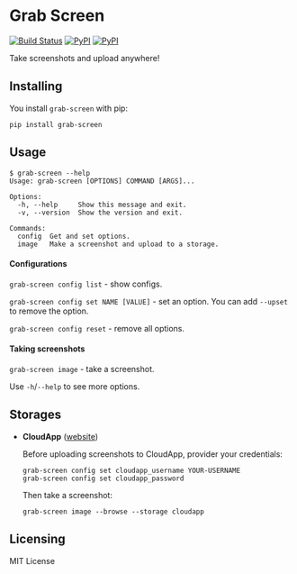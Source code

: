# Grab Screen

[![Build Status](https://travis-ci.org/andrei-shabanski/grab-screen.svg?branch=master)](https://travis-ci.org/andrei-shabanski/grab-screen)
[![PyPI](https://img.shields.io/pypi/pyversions/grab-screen.svg)](https://github.com/andrei-shabanski/grab-screen)
[![PyPI](https://img.shields.io/pypi/l/grab-screen.svg)](https://github.com/andrei-shabanski/grab-screen)

Take screenshots and upload anywhere!

## Installing

You install `grab-screen` with pip:

```shell
pip install grab-screen
```

## Usage

```shell
$ grab-screen --help
Usage: grab-screen [OPTIONS] COMMAND [ARGS]...

Options:
  -h, --help     Show this message and exit.
  -v, --version  Show the version and exit.

Commands:
  config  Get and set options.
  image   Make a screenshot and upload to a storage.
```

#### Configurations

`grab-screen config list` - show configs.

`grab-screen config set NAME [VALUE]` - set an option. You can add `--upset` to remove the option.

`grab-screen config reset` - remove all options.

#### Taking screenshots

`grab-screen image` - take a screenshot. 

Use `-h`/`--help` to see more options.

## Storages

* **CloudApp** ([website](https://getcloudapp.com/))

    Before uploading screenshots to CloudApp, provider your credentials:
    
    ```shell
    grab-screen config set cloudapp_username YOUR-USERNAME
    grab-screen config set cloudapp_password
    ```

    Then take a screenshot:
    
    ```shell
    grab-screen image --browse --storage cloudapp
    ```

## Licensing

MIT License
